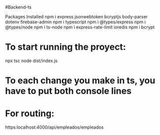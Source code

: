 #Backend-ts

Packages Installed
npm i express jsonwebtoken bcryptjs body-parser dotenv firebase-admin
npm i typescript
npm i @types/express
npm i @types/node
npm i ts-node
npm i express-rate-limit ioredis
npm i bcrypt

# To start running the proyect:
npx tsc
node dist/index.js
# To each change you make in ts, you have to put both console lines

# For routing:
https:localhost:4000/api/empleados/empleados
